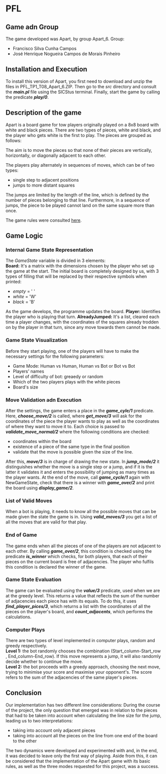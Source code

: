 # PFL
## Game adn Group
The game developed was Apart, by group Apart_6.
Group:
- Francisco Silva Cunha Campos
- José Henrique Nogueira Campos de Morais Pinheiro

## Installation and Execution
To install this version of Apart, you first need to download and unzip the files in PFL_TP1_T08_Apart_6.ZIP.
Then go to the _src_ directory and consult the **_main.pl_** file using the SICStus terminal. Finally, start the game by calling the predicate **_play/0_**.

## Description of the game
Apart is a board game for tow players originally played on a 8x8 board with white and black pieces.
There are two types of pieces, white and black, and the player who gets white is the first to play.
The pieces are grouped as follows:

The aim is to move the pieces so that none of their pieces are vertically, horizontally, or diagonally adjacent to each other.

The players play alternately in sequences of moves, which can be of two types:
- single step to adjacent positions
- jumps to more distant squares

The jumps are limited by the length of the line, which is defined by the number of pieces belonging to that line. Furthermore, in a sequence of jumps, the piece to be played cannot land on the same square more than once.

The game rules were consulted [here](https://kanare-abstract.com/en/pages/apart).

## Game Logic
### Internal Game State Representation
The _GameState_ variable is divided in 3 elements: <br>
**Board:** It's a matrix with the dimensions chosen by the player who set up the game at the start. The initial board is completely designed by us, with 3 types of filling that will be replaced by their respective symbols when printed: 
- _empty_ = ' '
- _white_ = 'W'
- _black_ = 'B'

As the game develops, the programme updates the board.
**Player:** Identifies the player who is playing that turn.
**AlreadyJumped:** It's a list, cleared each time a player changes, with the coordinates of the squares already trodden on by the player in that turn, since any move towards them cannot be made.

### Game State Visualization
Before they start playing, one of the players will have to make the necessary settings for the following parameters:
- Game Mode: Human vs Human, Human vs Bot or Bot vs Bot
- Players' names
- Level of difficulty of bot: greaedy or random
- Which of the two players plays with the white pieces
- Board's size

### Move Validation adn Execution
After the settings, the game enters a place in the **_game_cyle/1_** predicate. Here, **_choose_move/2_** is called, where **_get_move/3_** will ask for the coordinates of the piece the player wants to play as well as the coordinates of where they want to move it to. Each choice is passed to **_validate_move_normal/2_** where the following conditions are checked:
- coordinates within the board
- existence of a piece of the same type in the final position
- validate that the move is possible given the size of the line.

After this, **_move/3_** is in charge of drawing the new state. In **_jump_mode/2_** it distinguishes whether the move is a single step or a jump, and if it is the latter it validates it and enters the possibility of jumping as many times as the player wants. At the end of the move, call **_game_cycle/1_** again with NewGameState, check that there is a winner with **_game_over/2_** and print the board using **_display_game/2_**.

### List of Valid Moves
When a bot is playing, it needs to know all the possible moves that can be made given the state the game is in. Using **_valid_moves/3_** you get a list of all the moves that are valid for that play.

### End of Game
The game ends when all the pieces of one of the players are not adjacent to each other.
By calling **_game_over/2_**, this condition is checked using the predicate **_is_winner_** which checks, for both players, that each of their pieces on the current board is free of adjacencies. The player who fulfils this condition is declared the winner of the game.

### Game State Evaluation
The game can be evaluated using the **_value/3_** predicate, used when we are at the greedy level.
This returns a value that reflects the sum of the number of adjacencies each piece has with its equals. To do this, it uses **_find_player_pices/3_**, which returns a list with the coordinates of all the pieces on the player's board, and **_count_adjacents_**, which performs the calculations.

### Computer Plays
There are two types of level implemented in computer plays, random and greedy respectively.
<br>
**Level 1:** the bot randomly chooses the combination (Start_column-Start_row , End_column-End_row). If this move represents a jump, it will also randomly decide whether to continue the move.
<br>
**Level 2:** the bot proceeds with a greedy approach, choosing the next move, trying to minimise your score and maximise your opponent's. The score refers to the sum of the adjacencies of the same player's pieces.

## Conclusion

Our implementation has two different line considerations:
During the course of the project, the only question that emerged was in relation to the pieces that had to be taken into account when calculating the line size for the jump, leading us to two interpretations:
- taking into account only adjacent pieces
- taking into account all the pieces on the line from one end of the board to the other

The two dynamics were developed and experimented with and, in the end, it was decided to leave only the first way of playing.
Aside from this, it can be considered that the implementation of the Apart game with its basic rules, as well as the three modes requested for this project, was a success.


